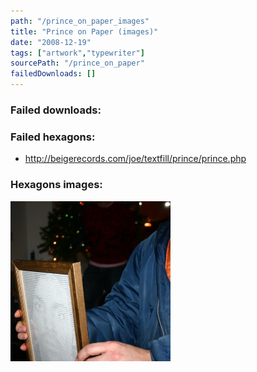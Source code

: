 ```yaml
---
path: "/prince_on_paper_images"
title: "Prince on Paper (images)"
date: "2008-12-19"
tags: ["artwork","typewriter"]
sourcePath: "/prince_on_paper"
failedDownloads: []
---
```



### Failed downloads:

### Failed hexagons:
* http://beigerecords.com/joe/textfill/prince/prince.php

### Hexagons images:
 ![img_12122.jpg_hexagon.jpeg](img_12122.jpg_hexagon.jpeg)
